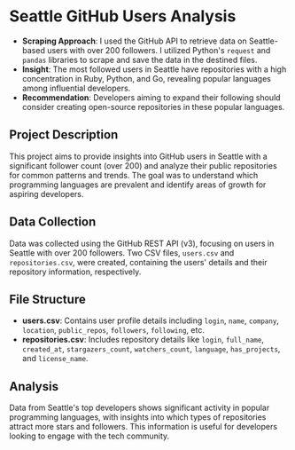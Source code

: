 # Seattle GitHub Users Analysis

- **Scraping Approach**: I used the GitHub API to retrieve data on Seattle-based users with over 200 followers. I utilized Python's ```request``` and ```pandas``` libraries to scrape and save the data in the destined files.
- **Insight**: The most followed users in Seattle have repositories with a high concentration in Ruby, Python, and Go, revealing popular languages among influential developers.
- **Recommendation**: Developers aiming to expand their following should consider creating open-source repositories in these popular languages.

## Project Description

This project aims to provide insights into GitHub users in Seattle with a significant follower count (over 200) and analyze their public repositories for common patterns and trends. The goal was to understand which programming languages are prevalent and identify areas of growth for aspiring developers.

## Data Collection

Data was collected using the GitHub REST API (v3), focusing on users in Seattle with over 200 followers. Two CSV files, `users.csv` and `repositories.csv`, were created, containing the users' details and their repository information, respectively.

## File Structure

- **users.csv**: Contains user profile details including `login`, `name`, `company`, `location`, `public_repos`, `followers`, `following`, etc.
- **repositories.csv**: Includes repository details like `login`, `full_name`, `created_at`, `stargazers_count`, `watchers_count`, `language`, `has_projects`, and `license_name`.

## Analysis

Data from Seattle's top developers shows significant activity in popular programming languages, with insights into which types of repositories attract more stars and followers. This information is useful for developers looking to engage with the tech community.

